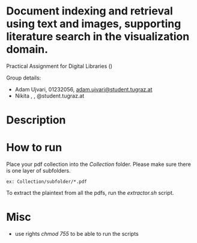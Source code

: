 # Document indexing and retrieval using text and images, supporting literature search in the visualization domain.

Practical Assignment for Digital Libraries ()

Group details:
- Adam Ujvari, 01232056, adam.ujvari@student.tugraz.at
- Nikita , , @student.tugraz.at

# Description


# How to run
Place your pdf collection into the *Collection* folder. Please make sure there is one layer of subfolders. 

    ex: Collection/subfolder/*.pdf
To extract the plaintext from all the pdfs, run the _extractor.sh_ script.




# Misc
- use rights _chmod 755_ to be able to run the scripts
